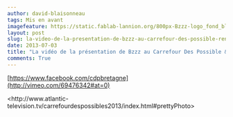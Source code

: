 ```yaml
---
author: david-blaisonneau
tags: Mis en avant
imagefeature: https://static.fablab-lannion.org/800px-Bzzz-logo_fond_blanc.jpg
layout: post
slug: la-video-de-la-presentation-de-bzzz-au-carrefour-des-possible-rennes
date: 2013-07-03
title: "La vidéo de la présentation de Bzzz au Carrefour Des Possible &#8211; Rennes"
comments: True
---
```

[https://www.facebook.com/cdpbretagne](http://vimeo.com/69476342#at=0)

<http://www.atlantic-
television.tv/carrefourdespossibles2013/index.html#prettyPhoto>


